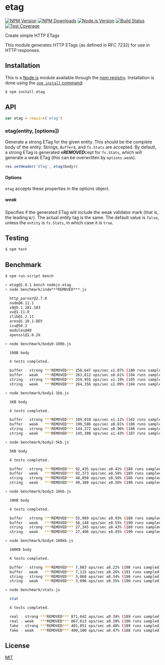 # etag

[![NPM Version][npm-image]][npm-url]
[![NPM Downloads][downloads-image]][downloads-url]
[![Node.js Version][node-version-image]][node-version-url]
[![Build Status][travis-image]][travis-url]
[![Test Coverage][coveralls-image]][coveralls-url]

Create simple HTTP ETags

This module generates HTTP ETags (as defined in RFC 7232) for use in
HTTP responses.

## Installation

This is a [Node.js](https://nodejs.org/en/) module available through the
[npm registry](https://www.npmjs.com/). Installation is done using the
[`npm install` command](https://docs.npmjs.com/getting-started/installing-npm-packages-locally):

```sh
$ npm install etag
```

## API

<!-- eslint-disable no-unused-vars -->

```js
var etag = require('etag')
```

### etag(entity, [options])

Generate a strong ETag for the given entity. This should be the complete
body of the entity. Strings, `Buffer`s, and `fs.Stats` are accepted. By
default, a strong ETag is generated e***REMOVED***cept for `fs.Stats`, which will
generate a weak ETag (this can be overwritten by `options.weak`).

<!-- eslint-disable no-undef -->

```js
res.setHeader('ETag', etag(body))
```

#### Options

`etag` accepts these properties in the options object.

##### weak

Specifies if the generated ETag will include the weak validator mark (that
is, the leading `W/`). The actual entity tag is the same. The default value
is `false`, unless the `entity` is `fs.Stats`, in which case it is `true`.

## Testing

```sh
$ npm test
```

## Benchmark

```bash
$ npm run-script bench

> etag@1.8.1 bench nodejs-etag
> node benchmark/inde***REMOVED***.js

  http_parser@2.7.0
  node@6.11.1
  v8@5.1.281.103
  uv@1.11.0
  zlib@1.2.11
  ares@1.10.1-DEV
  icu@58.2
  modules@48
  openssl@1.0.2k

> node benchmark/body0-100b.js

  100B body

  4 tests completed.

  buffer - strong ***REMOVED*** 258,647 ops/sec ±1.07% (180 runs sampled)
  buffer - weak   ***REMOVED*** 263,812 ops/sec ±0.61% (184 runs sampled)
  string - strong ***REMOVED*** 259,955 ops/sec ±1.19% (185 runs sampled)
  string - weak   ***REMOVED*** 264,356 ops/sec ±1.09% (184 runs sampled)

> node benchmark/body1-1kb.js

  1KB body

  4 tests completed.

  buffer - strong ***REMOVED*** 189,018 ops/sec ±1.12% (182 runs sampled)
  buffer - weak   ***REMOVED*** 190,586 ops/sec ±0.81% (186 runs sampled)
  string - strong ***REMOVED*** 144,272 ops/sec ±0.96% (188 runs sampled)
  string - weak   ***REMOVED*** 145,380 ops/sec ±1.43% (187 runs sampled)

> node benchmark/body2-5kb.js

  5KB body

  4 tests completed.

  buffer - strong ***REMOVED*** 92,435 ops/sec ±0.42% (188 runs sampled)
  buffer - weak   ***REMOVED*** 92,373 ops/sec ±0.58% (189 runs sampled)
  string - strong ***REMOVED*** 48,850 ops/sec ±0.56% (186 runs sampled)
  string - weak   ***REMOVED*** 49,380 ops/sec ±0.56% (190 runs sampled)

> node benchmark/body3-10kb.js

  10KB body

  4 tests completed.

  buffer - strong ***REMOVED*** 55,989 ops/sec ±0.93% (188 runs sampled)
  buffer - weak   ***REMOVED*** 56,148 ops/sec ±0.55% (190 runs sampled)
  string - strong ***REMOVED*** 27,345 ops/sec ±0.43% (188 runs sampled)
  string - weak   ***REMOVED*** 27,496 ops/sec ±0.45% (190 runs sampled)

> node benchmark/body4-100kb.js

  100KB body

  4 tests completed.

  buffer - strong ***REMOVED*** 7,083 ops/sec ±0.22% (190 runs sampled)
  buffer - weak   ***REMOVED*** 7,115 ops/sec ±0.26% (191 runs sampled)
  string - strong ***REMOVED*** 3,068 ops/sec ±0.34% (190 runs sampled)
  string - weak   ***REMOVED*** 3,096 ops/sec ±0.35% (190 runs sampled)

> node benchmark/stats.js

  stat

  4 tests completed.

  real - strong ***REMOVED*** 871,642 ops/sec ±0.34% (189 runs sampled)
  real - weak   ***REMOVED*** 867,613 ops/sec ±0.39% (190 runs sampled)
  fake - strong ***REMOVED*** 401,051 ops/sec ±0.40% (189 runs sampled)
  fake - weak   ***REMOVED*** 400,100 ops/sec ±0.47% (188 runs sampled)
```

## License

[MIT](LICENSE)

[npm-image]: https://img.shields.io/npm/v/etag.svg
[npm-url]: https://npmjs.org/package/etag
[node-version-image]: https://img.shields.io/node/v/etag.svg
[node-version-url]: https://nodejs.org/en/download/
[travis-image]: https://img.shields.io/travis/jshttp/etag/master.svg
[travis-url]: https://travis-ci.org/jshttp/etag
[coveralls-image]: https://img.shields.io/coveralls/jshttp/etag/master.svg
[coveralls-url]: https://coveralls.io/r/jshttp/etag?branch=master
[downloads-image]: https://img.shields.io/npm/dm/etag.svg
[downloads-url]: https://npmjs.org/package/etag
